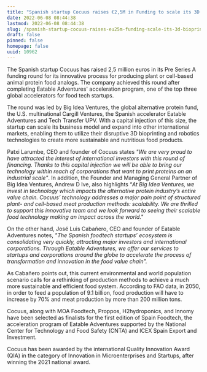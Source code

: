 ```yaml
---
title: "Spanish startup Cocuus raises €2,5M in Funding to scale its 3D bioprinting technology for the production of alternative proteins"
date: 2022-06-08 08:44:38
lastmod: 2022-06-08 08:44:38
slug: /spanish-startup-cocuus-raises-eu25m-funding-scale-its-3d-bioprinting-technology-production
draft: false
pinned: false
homepage: false
uuid: 10962
---
```

<p>The Spanish startup Cocuus has raised 2,5 million euros in its Pre Series A funding round for its innovative process for producing plant or cell-based animal protein food analogs. The company achieved this round after completing Eatable Adventures' acceleration program, one of the top three global accelerators for food tech startups.</p>
<p>The round was led by Big Idea Ventures, the global alternative protein fund, the U.S. multinational Cargill Ventures, the Spanish accelerator Eatable Adventures and Tech Transfer UPV. With a capital injection of this size, the startup can scale its business model and expand into other international markets, enabling them to utilize their disruptive 3D bioprinting and robotics technologies to create more sustainable and nutritious food products.</p>
<p>Patxi Larumbe, CEO and founder of Cocuus states <em>"We are very proud to have attracted the interest of international investors with this round of financing. Thanks to this capital injection we will be able to bring our technology within reach of corporations that want to print proteins on an industrial scale"</em>. In addition, the Founder and Managing General Partner of Big Idea Ventures, Andrew D Ive, also highlights “<em>At Big Idea Ventures, we invest in technology which impacts the alternative protein industry’s entire value chain. Cocuus’ technology addresses a major pain point of structured plant- and cell-based meat production methods: scalability. We are thrilled to support this innovative team and we look forward to seeing their scalable food technology making an impact across the world."</em> </p>
<p>On the other hand, José Luis Cabañero, CEO and founder of Eatable Adventures notes, <em>"The Spanish foodtech startups’ ecosystem is consolidating very quickly, attracting major investors and international corporations. Through Eatable Adventures, we offer our services to startups and corporations around the globe to accelerate the process of transformation and innovation in the food value chain".</em></p>
<p>As Cabañero points out, this current environmental and world population scenario calls for a rethinking of production methods to achieve a much more sustainable and efficient food system. According to FAO data, in 2050, in order to feed a population of 9.1 billion, food production will have to increase by 70% and meat production by more than 200 million tons.</p>
<p>Cocuus, along with MOA Foodtech, Proppos, H2hydroponics, and Innomy have been selected as finalists for the first edition of Spain Foodtech, the acceleration program of Eatable Adventures supported by the National Center for Technology and Food Safety (CNTA) and ICEX Spain Export and Investment.</p>
<p>Cocuus has been awarded by the international Quality Innovation Award (QIA) in the category of Innovation in Microenterprises and Startups, after winning the 2021 national award.</p>

